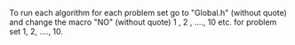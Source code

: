 To run each algorithm for each problem set go to "Global.h" (without quote) and change the macro "NO" (without quote) 1 , 2 , ...., 10 etc. for problem set 1, 2, ...., 10.
